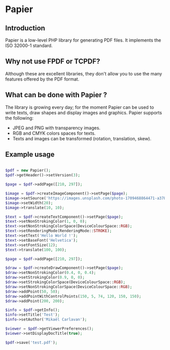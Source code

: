 # Papier

## Introduction
Papier is a low-level PHP library for generating PDF files. It implements the ISO 32000-1 standard.

## Why not use FPDF or TCPDF?
Although these are excellent libraries, they don't allow you to use the many features offered by the PDF format.

## What can be done with Papier ?
The library is growing every day; for the moment Papier can be used to write texts, draw shapes and display images and graphics. 
Papier supports the following:
- JPEG and PNG with transparency images.
- RGB and CMYK colors spaces for texts.
- Texts and images can be transformed (rotation, translation, skew).

## Example usage
```php

$pdf = new Papier();
$pdf->getHeader()->setVersion(3);

$page = $pdf->addPage([210, 297]);

$image = $pdf->createImageComponent()->setPage($page);
$image->setSource('https://images.unsplash.com/photo-1709468864471-a378b7435d03');
$image->setWidth(20);
$image->translate(10, 10);

$text = $pdf->createTextComponent()->setPage($page);
$text->setNonStrokingColor(1, 0, 0);
$text->setNonStrokingColorSpace(DeviceColourSpace::RGB);
$text->setRenderingMode(RenderingMode::STROKE);
$text->setText('Hello World !');
$text->setBaseFont('Helvetica');
$text->setFontSize(12);
$text->translate(100, 100);

$page = $pdf->addPage([210, 297]);

$draw = $pdf->createDrawComponent()->setPage($page);
$draw->setNonStrokingColor(0.4, 0, 0.4);
$draw->setStrokingColor(0.9, 0, 0);
$draw->setStrokingColorSpace(DeviceColourSpace::RGB);
$draw->setNonStrokingColorSpace(DeviceColourSpace::RGB);
$draw->addPoint(50, 50);
$draw->addPointWithControlPoints(150, 5, 74, 120, 150, 150);
$draw->addPoint(200, 200);

$info = $pdf->getInfo();
$info->setTitle('Test');
$info->setAuthor('Mikaël Carlavan');

$viewer = $pdf->getViewerPreferences();
$viewer->setDisplayDocTitle(true);

$pdf->save('test.pdf');
```

